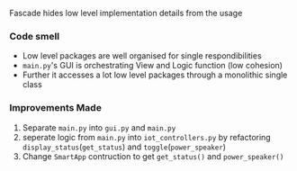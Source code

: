 Fascade hides low level implementation details from the usage 



### Code smell
* Low level packages are well organised for single respondibilities 
* `main.py`'s GUI is orchestrating View and Logic function (low cohesion)
* Further it accesses a lot low level packages through a monolithic single class 


### Improvements Made
1. Separate `main.py` into `gui.py` and `main.py`
1. seperate logic from `main.py` into `iot_controllers.py` by refactoring `display_status`(`get_status`)  and `toggle`(`power_speaker`) 
1. Change `SmartApp` contruction to get `get_status()` and `power_speaker()`